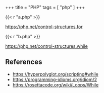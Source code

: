 +++
title = "PHP"
tags = [ "php" ]
+++

{{< r "a.php" >}}

<https://php.net/control-structures.for>

{{< r "b.php" >}}

<https://php.net/control-structures.while>

## References

- <https://hyperpolyglot.org/scripting#while>
- <https://programming-idioms.org/idiom/2>
- <https://rosettacode.org/wiki/Loops/While>
